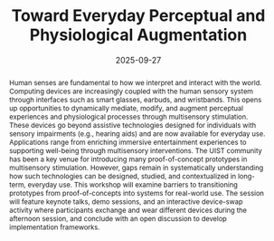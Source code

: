 ---
title: "Toward Everyday Perceptual and Physiological Augmentation"
teaser: "/images/augmentation-workshop2025.jpg"
date: "2025-09-27"
collection: publications
authors: "Yujie Tao, <b>Tan Gemicioglu</b>, Sam Chin, Bingjian Huang, Jas Brooks, Sean Follmer, Pedro Lopes, Suranga Nanayakkara"
venue: "Adjunct Proceedings of the 38th Annual ACM Symposium on User Interface Software and Technology"
abstract: "Human senses are fundamental to how we interpret and interact with the world. Computing devices are increasingly coupled with the human sensory system through interfaces such as smart glasses, earbuds, and wristbands. This opens up opportunities to dynamically mediate, modify, and augment perceptual experiences and physiological processes through multisensory stimulation. These devices go beyond assistive technologies designed for individuals with sensory impairments (e.g., hearing aids) and are now available for everyday use. Applications range from enriching immersive entertainment experiences to supporting well-being through multisensory interventions. The UIST community has been a key venue for introducing many proof-of-concept prototypes in multisensory stimulation. However, gaps remain in systematically understanding how such technologies can be designed, studied, and contextualized in long-term, everyday use. This workshop will examine barriers to transitioning prototypes from proof-of-concepts into systems for real-world use. The session will feature keynote talks, demo sessions, and an interactive device-swap activity where participants exchange and wear different devices during the afternoon session, and conclude with an open discussion to develop implementation frameworks."
link: "/files/papers/EverydayAugmentation_UIST_2025.pdf"
category: workshop
tags: [augmentation,haptics,review]
links:
- [paper, pdf, /files/papers/EverydayAugmentation_UIST_2025.pdf]
- [doi, doi, https://doi.org/10.1145/3746058.3758471]

---